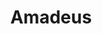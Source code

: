 ---
layout: post
title: Amadeus
director: Miloš Forman
year: 1984
cover: https://images.mubicdn.net/images/film/1700/cache-47606-1510308539/image-w1280.jpg
imdb_id: tt0086879
---